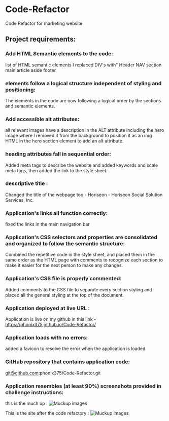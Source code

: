 # Code-Refactor
Code Refactor for marketing website

## Project requirements:
### Add HTML Semantic elements to the code:
list of HTML semantic elements I replaced DIV's with"
Header
NAV
section
main
article
aside
footer
###  elements follow a logical structure independent of styling and positioning: 
The elements in the code are now following a logical order by the sections and semantic elements. 

### Add accessible alt attributes:
all relevant images have a description in the ALT attribute including the hero image where I removed it from the background to position it as an img HTML in the hero section element to add an alt attribute. 

### heading attributes fall in sequential order:
Added meta tags to describe the website and added keywords and scale meta tags, then added the link to the style sheet.

 ### descriptive title : 
Changed the title of the webpage too - Horiseon - Horiseon Social Solution Services, Inc.

### Application's links all function correctly:
fixed the links in the main navigation bar

### Application's CSS selectors and properties are consolidated and organized to follow the semantic structure:
Combined the repetitive code in the style sheet, and placed them in the same order as the HTML page with comments to recognize each section to make it easier for the next person to make any changes.

 ### Application's CSS file is properly commented:
Added comments to the CSS file to separate every section styling and placed all the general styling at the top of the document.

### Application deployed at live URL : 
Application is live on my github in this link - https://phonix375.github.io/Code-Refactor/


### Application loads with no errors:
added a favicon to resolve the error when the application is loaded.


### GitHub repository that contains application code:
git@github.com:phonix375/Code-Refactor.git

### Application resembles (at least 90%) screenshots provided in challenge instructions:

this is the much up :
![Muckup images](https://phonix375.github.io/Code-Refactor/assets/images/Muckup.png?raw=true)

This is the site after the code refactory :
![Muckup images](https://phonix375.github.io/Code-Refactor/assets/images/after-refactor.gif?raw=true)
